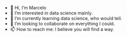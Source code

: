- 👋 Hi, I’m Marcelo
- 👀 I’m interested in data science mainly.
- 🌱 I’m currently learning data science, who would tell.
- 💞️ I’m looking to collaborate on everything I could.
- 📫 How to reach me: I believe you will find a way.

<!---
mftoscani/mftoscani is a ✨ special ✨ repository because its `README.md` (this file) appears on your GitHub profile.
You can click the Preview link to take a look at your changes.
--->

